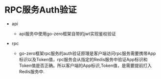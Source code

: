 # RPC服务Auth验证
* api
    - api服务中使用go-zero框架自带的jwt实现鉴权验证

* rpc
    - go-zero框架rpc服务的auth验证原理是客户端访问rpc服务需要携带App标识以及Token值，rpc服务会从指定的Redis服务中验证App标识和Token值是否正确。所以客户端的App标识,Token值，是需要提前打入Redis服务中.
